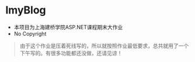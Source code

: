 ﻿# lmyBlog
- 本项目为上海建桥学院ASP.NET课程期末大作业
- No Copyright

> 由于这个作业是压着死线写的，所以就按照作业最低要求，总共就用了一个下午写的。有很多功能都还没做，还请见谅！
